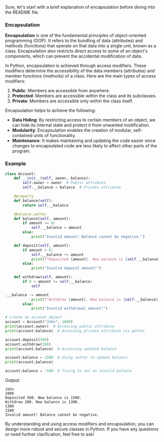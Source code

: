 Sure, let's start with a brief explanation of encapsulation before diving into the README file. 

### Encapsulation

**Encapsulation** is one of the fundamental principles of object-oriented programming (OOP). It refers to the bundling of data (attributes) and methods (functions) that operate on that data into a single unit, known as a class. Encapsulation also restricts direct access to some of an object's components, which can prevent the accidental modification of data.

In Python, encapsulation is achieved through access modifiers. These modifiers determine the accessibility of the data members (attributes) and member functions (methods) of a class. Here are the main types of access modifiers:

1. **Public**: Members are accessible from anywhere.
2. **Protected**: Members are accessible within the class and its subclasses.
3. **Private**: Members are accessible only within the class itself.

Encapsulation helps to achieve the following:
- **Data Hiding**: By restricting access to certain members of an object, we can hide its internal state and protect it from unwanted modification.
- **Modularity**: Encapsulation enables the creation of modular, self-contained units of functionality.
- **Maintenance**: It makes maintaining and updating the code easier since changes to encapsulated code are less likely to affect other parts of the program.


### Example

```python
class Account:
    def __init__(self, owner, balance):
        self.owner = owner  # Public attribute
        self.__balance = balance  # Private attribute

    @property
    def balance(self):
        return self.__balance

    @balance.setter
    def balance(self, amount):
        if amount >= 0:
            self.__balance = amount
        else:
            print("Invalid amount! Balance cannot be negative.")

    def deposit(self, amount):
        if amount > 0:
            self.__balance += amount
            print(f"Deposited {amount}. New balance is {self.__balance}.")
        else:
            print("Invalid deposit amount!")

    def withdraw(self, amount):
        if 0 < amount <= self.__balance:
            self

.__balance -= amount
            print(f"Withdrew {amount}. New balance is {self.__balance}.")
        else:
            print("Invalid withdrawal amount!")

# Create an account object
account = Account("John", 1000)
print(account.owner)  # Accessing public attribute
print(account.balance)  # Accessing private attribute via getter

account.deposit(500)
account.withdraw(200)
print(account.balance)  # Accessing updated balance

account.balance = 1500  # Using setter to update balance
print(account.balance)

account.balance = -500  # Trying to set an invalid balance
```

Output:
```
John
1000
Deposited 500. New balance is 1500.
Withdrew 200. New balance is 1300.
1300
1500
Invalid amount! Balance cannot be negative.
```

By understanding and using access modifiers and encapsulation, you can design more robust and secure classes in Python. If you have any questions or need further clarification, feel free to ask!

